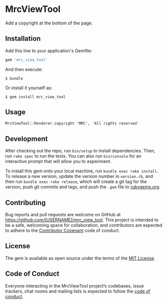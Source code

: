 # MrcViewTool

Add a copyright at the bottom of the page.

## Installation

Add this line to your application's Gemfile:

```ruby
gem 'mrc_view_tool'
```

And then execute:

    $ bundle

Or install it yourself as:

    $ gem install mrc_view_tool

## Usage

	MrcViewTool::Renderer.copyright 'MRC', 'All rights reserved'

## Development

After checking out the repo, run `bin/setup` to install dependencies. Then, run `rake spec` to run the tests. You can also run `bin/console` for an interactive prompt that will allow you to experiment.

To install this gem onto your local machine, run `bundle exec rake install`. To release a new version, update the version number in `version.rb`, and then run `bundle exec rake release`, which will create a git tag for the version, push git commits and tags, and push the `.gem` file to [rubygems.org](https://rubygems.org).

## Contributing

Bug reports and pull requests are welcome on GitHub at https://github.com/[USERNAME]/mrc_view_tool. This project is intended to be a safe, welcoming space for collaboration, and contributors are expected to adhere to the [Contributor Covenant](http://contributor-covenant.org) code of conduct.

## License

The gem is available as open source under the terms of the [MIT License](https://opensource.org/licenses/MIT).

## Code of Conduct

Everyone interacting in the MrcViewTool project’s codebases, issue trackers, chat rooms and mailing lists is expected to follow the [code of conduct](https://github.com/mayukhrc/mrc_view_tool/blob/master/CODE_OF_CONDUCT.md).
